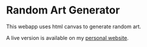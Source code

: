 # Random Art Generator

This webapp uses html canvas to generate random art.

A live version is available on my [personal website](http://www.levizraelit.com).
